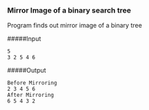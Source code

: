 ### Mirror Image of a binary search tree

Program finds out mirror image of a binary tree

#####Input

    5
    3 2 5 4 6

#####Output

    Before Mirroring 
    2 3 4 5 6 
    After Mirroring
    6 5 4 3 2
